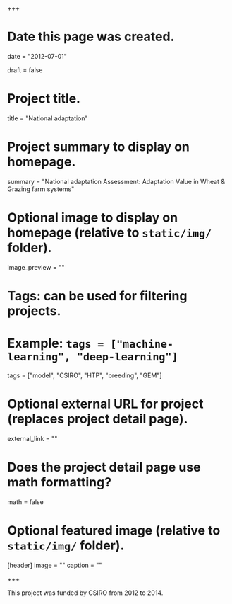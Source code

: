 +++
# Date this page was created.
date = "2012-07-01"

draft = false

# Project title.
title = "National adaptation"

# Project summary to display on homepage.
summary = "National adaptation Assessment: Adaptation Value in Wheat & Grazing farm systems"

# Optional image to display on homepage (relative to `static/img/` folder).
image_preview = ""

# Tags: can be used for filtering projects.
# Example: `tags = ["machine-learning", "deep-learning"]`
tags = ["model", "CSIRO", "HTP", "breeding", "GEM"]

# Optional external URL for project (replaces project detail page).
external_link = ""

# Does the project detail page use math formatting?
math = false

# Optional featured image (relative to `static/img/` folder).
[header]
image = ""
caption = ""

+++

This project was funded by CSIRO from 2012 to 2014.



